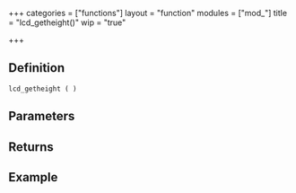 +++
categories = ["functions"]
layout = "function"
modules = ["mod_"]
title = "lcd_getheight()"
wip = "true"

+++

## Definition

    lcd_getheight ( )

## Parameters

## Returns

## Example

```
```
